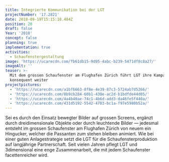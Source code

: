 ```yaml
---
title: Integrierte Kommunikation bei der LGT
projectNumber: '17.2821'
date: 2018-09-19T15:15:18.484Z
position: 20
draft: false
Year: '2018'
concept: false
planning: true
implementation: true
activities:
  - Schaufenstergestaltung
image: 'https://ucarecdn.com/fb61db15-9d95-4abc-b239-5471df8c8a27/'
imageAlt: ''
teaser: >-
  Mit dem grossen Schaufenster am Flughafen Zürich führt LGT ihre Kampagne
  konsequent weiter
projectpictures:
  - 'https://ucarecdn.com/a1bf6663-8f8e-4e39-87c3-5724ab7d5266/'
  - 'https://ucarecdn.com/8b9cb284-60b1-430e-ac2d-b1bdfde44d05/'
  - 'https://ucarecdn.com/4a4b40ae-74c1-4b6d-add3-da46fe5f440a/'
  - 'https://ucarecdn.com/431d5192-5542-4703-bc1a-f97e5980b52a/'
---
```

Sei es durch den Einsatz bewegter Bilder auf grossen Screens, ergänzt durch dreidimensionale Objekte oder durch leuchtende Bilder — jedesmal entsteht im grossen Schaufenster am Flughafen Zürich von neuem ein Hingucker, welcher die Passanten zum stehen bleiben animiert. Wie bei einer guten Anlagestrategie setzt die LGT für die Schaufensterproduktion auf langjährige Partnerschaft. Seit vielen Jahren pflegt LGT und 3dimensional eine enge Zusammenarbeit, die mit jedem Schaufenster facettenreicher wird.
